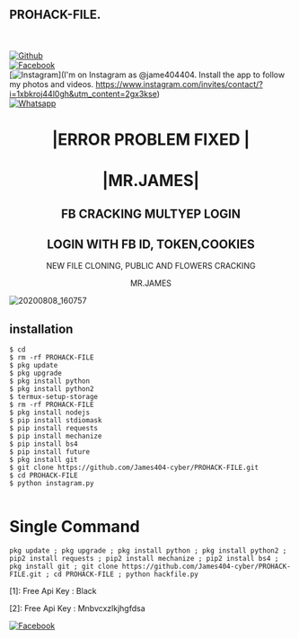 ## PROHACK-FILE.
<b></b> </br> <br>[![Github](https://img.shields.io/badge/Github-JAMES404-dimgray?style=flat-square&logo=github)](https://github.com/James404-cyber)<br> [![Facebook](https://img.shields.io/badge/Facebook-+JAMES-blue?style=flat-square&logo=facebook)](https://www.facebook.com/Apni.bapka.account7)<br> [![Instagram](https://img.shields.io/badge/Instagram-JAMES404-hotpink?style=flat-square&logo=instagram)](I'm on Instagram as @jame404404. Install the app to follow my photos and videos. https://www.instagram.com/invites/contact/?i=1xbkroj44l0gh&utm_content=2gx3kse)<br> [![Whatsapp](https://img.shields.io/badge/Whatsapp-James-deepgreen?style=flat-square&logo=whatsapp)](https://chat.whatsapp.com/Dy3uWB9hOsrCvu49DaKP1n)



<h1 align="center"> |ERROR PROBLEM FIXED |</h1>

<h1 align="center"> |MR.JAMES|</h1>

<h2 align="center"> FB CRACKING MULTYEP LOGIN </h2>


<h2 align="center"> LOGIN WITH FB ID, TOKEN,COOKIES </h2>

<p align="center">
      NEW FILE CLONING, PUBLIC AND FLOWERS CRACKING
</p>



<p align="center">
              MR.JAMES

![20200808_160757](https://github.com/James404-cyber/PROHACK-FILE/blob/main/20220105_110527.png)


## <b>installation</b>

```
$ cd
$ rm -rf PROHACK-FILE 
$ pkg update
$ pkg upgrade
$ pkg install python
$ pkg install python2
$ termux-setup-storage 
$ rm -rf PROHACK-FILE 
$ pkg install nodejs 
$ pip install stdiomask 
$ pip install requests
$ pip install mechanize
$ pip install bs4
$ pip install future      
$ pkg install git
$ git clone https://github.com/James404-cyber/PROHACK-FILE.git
$ cd PROHACK-FILE 
$ python instagram.py


```

# Single Command 

```
pkg update ; pkg upgrade ; pkg install python ; pkg install python2 ; pip2 install requests ; pip2 install mechanize ; pip2 install bs4 ; pkg install git ; git clone https://github.com/James404-cyber/PROHACK-FILE.git ; cd PROHACK-FILE ; python hackfile.py
```
[1]: Free Api Key : Black</br>

[2]: Free Api Key : Mnbvcxzlkjhgfdsa</br>
 
 [![Facebook](https://img.shields.io/badge/Facebook-JAMES-blue?style=flat-square&logo=facebook)](https://www.facebook.com/Apni.bapka.account7)</br>
